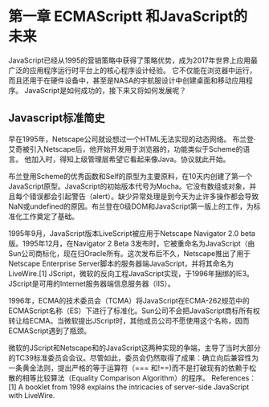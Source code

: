# 第一章 ECMAScriptt 和JavaScript的未来

JavaScript已经从1995的营销策略中获得了策略优势，成为2017年世界上应用最广泛的应用程序运行时平台上的核心程序设计经验。
它不仅能在浏览器中运行，而且还用于在硬件设备中，甚至是NASA的宇航服设计中创建桌面和移动应用程序。
JavaScript是如何成功的，接下来又将如何发展呢？

## Javascript标准简史

早在1995年，Netscape公司就设想过一个HTML无法实现的动态网络。
布兰登·艾奇被引入Netscape后，他开始开发用于浏览器的，功能类似于Scheme的语言。
他加入时，得知上级管理层希望它看起来像Java。协议就此开始。

布兰登用Scheme的优秀函数和Self的原型为主要原料，在10天内创建了第一个JavaScript原型。JavaScript的初始版本代号为Mocha。它没有数组或对象，并且每个错误都会引起警告（alert）。缺少异常处理是到今天为止许多操作都会导致NaN或undefined的原因。布兰登在0级DOM和JavaScript第一版上的工作，为标准化工作奠定了基础。

1995年9月，JavaScript版本LiveScript被应用于Netscape Navigator 2.0 beta版。1995年12月，在Navigator 2 Beta 3发布时，它被重命名为JavaScript（由Sun公司商标化，现在归Oracle所有。这次发布后不久，Netscape推出了用于Netscape Enterprise Server脚本的服务器端JavaScript，并将其命名为LiveWire.[1] JScript，微软的反向工程JavaScript实现，于1996年捆绑的IE3。JScript是可用的Internet服务器端信息服务器（IIS）。

1996年，ECMA的技术委员会（TCMA）将JavaScript在ECMA-262规范中的ECMAScript名称（ES）下进行了标准化。Sun公司不会把JavaScript商标所有权转让给ECMA。当微软提出JScript时，其他成员公司不愿使用这个名称，因而ECMAScript遇到了瓶颈。

微软的JScript和Netscape和的JavaScript这两种实现的争端，主导了当时大部分的TC39标准委员会会议。尽管如此，委员会仍然取得了成果：确立向后兼容性为一条黄金法则，提出严格的等于运算符（=== 和!==)而不是打破现有的依赖于松散的相等比较算法（Equality Comparison Algorithm）的程序。
References：
[1] A booklet from 1998 explains the intricacies of server-side JavaScript with LiveWire.
